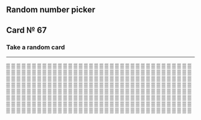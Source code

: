 ## Random number picker 

## Card № 67

### Take a random card
----
[▒](12.md) [▒](88.md) [▒](30.md) [▒](1.md) [▒](43.md) [▒](90.md) [▒](22.md) [▒](13.md) [▒](69.md) [▒](77.md) [▒](6.md) [▒](16.md) [▒](24.md) [▒](29.md) [▒](14.md) [▒](33.md) [▒](20.md) [▒](49.md) [▒](30.md) [▒](97.md) [▒](64.md) [▒](84.md) [▒](7.md) [▒](75.md) [▒](50.md) [▒](89.md) [▒](5.md) [▒](88.md) [▒](24.md) [▒](60.md) [▒](71.md) [▒](57.md) [▒](26.md) [▒](32.md) [▒](92.md) [▒](60.md) [▒](49.md) [▒](50.md) [▒](86.md) [▒](1.md) [▒](3.md) [▒](76.md) [▒](42.md) [▒](90.md) [▒](53.md) [▒](95.md) [▒](92.md) [▒](67.md) [▒](94.md) [▒](44.md) [▒](88.md) [▒](33.md) [▒](2.md) [▒](56.md) [▒](93.md) [▒](1.md) [▒](83.md) [▒](18.md) [▒](13.md) [▒](13.md) [▒](91.md) [▒](69.md) [▒](72.md) [▒](99.md) [▒](91.md) [▒](7.md) [▒](55.md) [▒](38.md) [▒](65.md) [▒](95.md) [▒](16.md) [▒](65.md) [▒](66.md) [▒](27.md) [▒](55.md) [▒](56.md) [▒](58.md) [▒](41.md) [▒](45.md) [▒](2.md) [▒](61.md) [▒](69.md) [▒](90.md) [▒](53.md) [▒](68.md) [▒](70.md) [▒](34.md) [▒](54.md) [▒](18.md) [▒](73.md) [▒](13.md) [▒](99.md) [▒](98.md) [▒](74.md) [▒](93.md) [▒](19.md) [▒](43.md) [▒](5.md) [▒](86.md) [▒](66.md) [▒](22.md) [▒](62.md) [▒](27.md) [▒](80.md) [▒](11.md) [▒](58.md) [▒](45.md) [▒](96.md) [▒](28.md) [▒](9.md) [▒](10.md) [▒](39.md) [▒](21.md) [▒](25.md) [▒](82.md) [▒](68.md) [▒](33.md) [▒](72.md) [▒](87.md) [▒](17.md) [▒](8.md) [▒](80.md) [▒](99.md) [▒](12.md) [▒](6.md) [▒](85.md) [▒](42.md) [▒](89.md) [▒](94.md) [▒](34.md) [▒](58.md) [▒](7.md) [▒](79.md) [▒](78.md) [▒](6.md) [▒](71.md) [▒](46.md) [▒](87.md) [▒](29.md) [▒](14.md) [▒](95.md) [▒](96.md) [▒](16.md) [▒](28.md) [▒](76.md) [▒](42.md) [▒](26.md) [▒](83.md) [▒](62.md) [▒](26.md) [▒](33.md) [▒](36.md) [▒](0.md) [▒](63.md) [▒](67.md) [▒](98.md) [▒](62.md) [▒](47.md) [▒](25.md) [▒](37.md) [▒](14.md) [▒](23.md) [▒](31.md) [▒](75.md) [▒](77.md) [▒](43.md) [▒](9.md) [▒](94.md) [▒](41.md) [▒](37.md) [▒](27.md) [▒](8.md) [▒](26.md) [▒](74.md) [▒](48.md) [▒](77.md) [▒](70.md) [▒](60.md) [▒](22.md) [▒](75.md) [▒](86.md) [▒](57.md) [▒](10.md) [▒](32.md) [▒](81.md) [▒](65.md) [▒](25.md) [▒](64.md) [▒](81.md) [▒](29.md) [▒](61.md) [▒](50.md) [▒](39.md) [▒](79.md) [▒](41.md) [▒](53.md) [▒](17.md) [▒](24.md) [▒](48.md) [▒](20.md) [▒](49.md) [▒](3.md) [▒](77.md) [▒](35.md) [▒](8.md) [▒](23.md) [▒](4.md) [▒](49.md) [▒](98.md) [▒](67.md) [▒](43.md) [▒](15.md) [▒](97.md) [▒](28.md) [▒](20.md) [▒](38.md) [▒](56.md) [▒](83.md) [▒](85.md) [▒](18.md) [▒](97.md) [▒](45.md) [▒](30.md) [▒](81.md) [▒](1.md) [▒](91.md) [▒](31.md) [▒](40.md) [▒](54.md) [▒](32.md) [▒](55.md) [▒](74.md) [▒](59.md) [▒](97.md) [▒](5.md) [▒](34.md) [▒](15.md) [▒](46.md) [▒](47.md) [▒](72.md) [▒](36.md) [▒](84.md) [▒](68.md) [▒](52.md) [▒](79.md) [▒](17.md) [▒](58.md) [▒](66.md) [▒](2.md) [▒](47.md) [▒](91.md) [▒](51.md) [▒](87.md) [▒](27.md) [▒](76.md) [▒](51.md) [▒](68.md) [▒](8.md) [▒](92.md) [▒](48.md) [▒](23.md) [▒](2.md) [▒](36.md) [▒](6.md) [▒](24.md) [▒](69.md) [▒](40.md) [▒](55.md) [▒](78.md) [▒](3.md) [▒](9.md) [▒](19.md) [▒](0.md) [▒](71.md) [▒](12.md) [▒](57.md) [▒](75.md) [▒](12.md) [▒](54.md) [▒](53.md) [▒](65.md) [▒](92.md) [▒](89.md) [▒](4.md) [▒](22.md) [▒](74.md) [▒](54.md) [▒](40.md) 